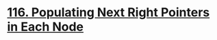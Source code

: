 # [116. Populating Next Right Pointers in Each Node](https://leetcode.com/problems/populating-next-right-pointers-in-each-node/)
